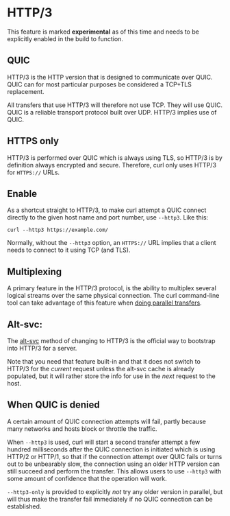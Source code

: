 # HTTP/3

This feature is marked **experimental** as of this time and needs to be
explicitly enabled in the build to function.

## QUIC

HTTP/3 is the HTTP version that is designed to communicate over QUIC. QUIC can
for most particular purposes be considered a TCP+TLS replacement.

All transfers that use HTTP/3 will therefore not use TCP. They will use QUIC.
QUIC is a reliable transport protocol built over UDP. HTTP/3 implies use of
QUIC.

## HTTPS only

HTTP/3 is performed over QUIC which is always using TLS, so HTTP/3 is by
definition always encrypted and secure. Therefore, curl only uses HTTP/3 for
`HTTPS://` URLs.

## Enable

As a shortcut straight to HTTP/3, to make curl attempt a QUIC connect directly
to the given host name and port number, use `--http3`. Like this:

    curl --http3 https://example.com/

Normally, without the `--http3` option, an `HTTPS://` URL implies that a
client needs to connect to it using TCP (and TLS).

## Multiplexing

A primary feature in the HTTP/3 protocol, is the ability to multiplex several
logical streams over the same physical connection. The curl command-line tool
can take advantage of this feature when
[doing parallel transfers](../../cmdline/urls/parallel.md).

## Alt-svc:

The [alt-svc](../altsvc.md) method of changing to HTTP/3 is the official way to
bootstrap into HTTP/3 for a server.

Note that you need that feature built-in and that it does not switch to HTTP/3
for the *current* request unless the alt-svc cache is already populated, but
it will rather store the info for use in the *next* request to the host.

## When QUIC is denied

A certain amount of QUIC connection attempts will fail, partly because many
networks and hosts block or throttle the traffic.

When `--http3` is used, curl will start a second transfer attempt a few
hundred milliseconds after the QUIC connection is initiated which is using
HTTP/2 or HTTP/1, so that if the connection attempt over QUIC fails or turns
out to be unbearably slow, the connection using an older HTTP version can
still succeed and perform the transfer. This allows users to use `--http3`
with some amount of confidence that the operation will work.

`--http3-only` is provided to explicitly *not* try any older version in
parallel, but will thus make the transfer fail immediately if no QUIC
connection can be established.
